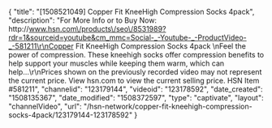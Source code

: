 {
    "title": "[1508521049] Copper Fit KneeHigh Compression Socks 4pack",
    "description": "For More Info or to Buy Now: http:\/\/www.hsn.com\/products\/seo\/8531989?rdr=1&sourceid=youtube&cm_mmc=Social-_-Youtube-_-ProductVideo-_-581211\r\nCopper Fit KneeHigh Compression Socks 4pack  \nFeel the power of compression. These kneehigh socks offer compression benefits to help support your muscles while keeping them warm, which can help...\r\nPrices shown on the previously recorded video may not represent the current price.  View hsn.com to view the current selling price. HSN Item #581211",
    "channelid": "123179144",
    "videoid": "123178592",
    "date_created": "1508135367",
    "date_modified": "1508372597",
    "type": "captivate",
    "layout": "channelVideo",
    "url": "\/hsn-network\/copper-fit-kneehigh-compression-socks-4pack\/123179144-123178592"
}